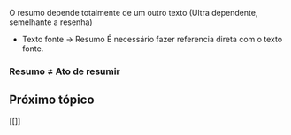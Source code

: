 O resumo depende totalmente de um outro texto (Ultra dependente, semelhante a resenha)
- Texto fonte $\to$ Resumo
É necessário fazer referencia direta com o texto fonte.
### Resumo $\neq$ Ato de resumir

## Próximo tópico
[[]]